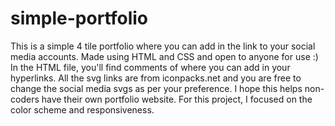 # simple-portfolio
This is a simple 4 tile portfolio where you can add in the link to your social media accounts. Made using HTML and CSS and open to anyone for use :)
In the HTML file, you'll find comments of where you can add in your hyperlinks. 
All the svg links are from iconpacks.net and you are free to change the social media svgs as per your preference.
I hope this helps non-coders have their own portfolio website. 
For this project, I focused on the color scheme and responsiveness.

